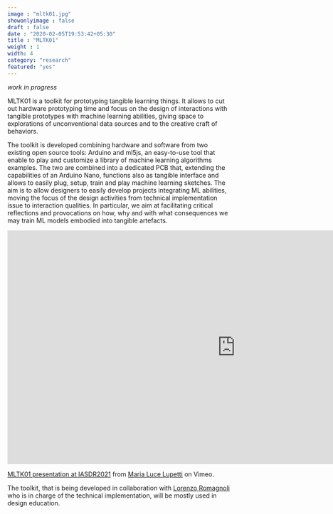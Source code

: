 ```yaml
---
image : "mltk01.jpg"
showonlyimage : false
draft : false
date : "2020-02-05T19:53:42+05:30"
title : "MLTK01"
weight : 1
width: 4
category: "research"
featured: "yes"
---
```

<!--more-->
_work in progress_

MLTK01 is a toolkit for prototyping tangible learning things. It allows to cut out hardware prototyping time and focus on the design of interactions with tangible prototypes with machine learning abilities, giving space to explorations of unconventional data sources and to the creative craft of behaviors.

The toolkit is developed combining hardware and software from two existing open source tools: Arduino and ml5js, an easy-to-use tool that enable to play and customize a library of machine learning algorithms examples. The two are combined into a dedicated PCB that, extending the capabilities of an Arduino Nano, functions also as tangible interface and allows to easily plug, setup, train and play machine learning sketches.
The aim is to allow designers to easily develop projects integrating ML abilities, moving the focus of the design activities from technical implementation issue to interaction qualities. In particular, we aim at facilitating critical reflections and provocations on how, why and with what consequences we may train ML models embodied into tangible artefacts.

<iframe src="https://vimeo.com/654463896" width="1024" height="526" frameborder="0" webkitallowfullscreen mozallowfullscreen allowfullscreen></iframe>
<p><a href="https://vimeo.com/233640805">MLTK01 presentation at IASDR2021</a> from <a href="https://vimeo.com/user66117537">Maria Luce Lupetti</a> on <a href:"https://vimeo.com">Vimeo</a>.</p>

The toolkit, that is being developed in collaboration with [Lorenzo Romagnoli](https://www.lorenzoromagnoli.me/) who is in charge of the technical implementation, will be mostly used in design education.




